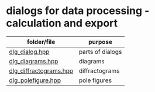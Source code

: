 # dialogs for data processing - calculation and export

folder/file                                       | purpose
---                                               | ---
[dlg_dialog.hpp](dlg_dialog.hpp)                  | parts of dialogs
[dlg_diagrams.hpp](dlg_diagrams.hpp)              | diagrams
[dlg_diffractograms.hpp](dlg_diffractograms.hpp)  | diffractograms
[dlg_polefigure.hpp](dlg_polefigure.hpp)          | pole figures
